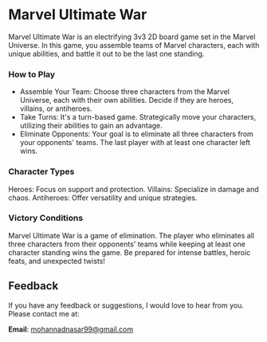 <h1> Marvel Ultimate War </h1>
Marvel Ultimate War is an electrifying 3v3 2D board game set in the Marvel Universe. In this game, you assemble teams of Marvel characters, each with unique abilities, and battle it out to be the last one standing.

<h3>How to Play</h3>
<ul>
<li>Assemble Your Team: Choose three characters from the Marvel Universe, each with their own abilities. Decide if they are heroes, villains, or antiheroes.</li>
  
<li> Take Turns: It's a turn-based game. Strategically move your characters, utilizing their abilities to gain an advantage.</li>

<li> Eliminate Opponents: Your goal is to eliminate all three characters from your opponents' teams. The last player with at least one character left wins.</li>
</ul>

<h3> Character Types </h1>
Heroes: Focus on support and protection.
Villains: Specialize in damage and chaos.
Antiheroes: Offer versatility and unique strategies.

<h3> Victory Conditions </h3>
Marvel Ultimate War is a game of elimination. The player who eliminates all three characters from their opponents' teams while keeping at least one character standing wins the game. Be prepared for intense battles, heroic feats, and unexpected twists!

  <h2>Feedback</h2>
    <p>If you have any feedback or suggestions, I would love to hear from you. Please contact me at:</p>
    <p><strong>Email</strong>: <a href="mailto:mohannadnasar99@gmail.com">mohannadnasar99@gmail.com</a></p>
